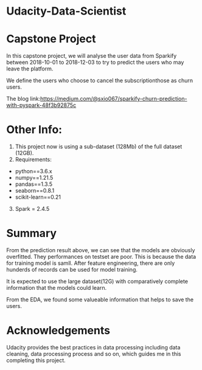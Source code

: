 # Udacity-Data-Scientist
# Capstone Project

In this capstone project, we will analyse the user data from Sparkify between 2018-10-01 to 2018-12-03 to try to predict the users who may leave the platform.


We define  the users who choose to cancel the subscriptionthose as churn users.


The blog link:https://medium.com/@sxio067/sparkify-churn-prediction-with-pyspark-48f3b92875c

# Other Info:
1. This project now is using a sub-dataset (128Mb) of the full dataset (12GB).
2. Requirements: 
- python==3.6.x
- numpy==1.21.5
- pandas==1.3.5
- seaborn==0.8.1
- scikit-learn==0.21
3. Spark = 2.4.5

# Summary
From the prediction result above, we can see that the models are obviously overfitted. They performances on testset are poor. This is because the data for training model is samll. After feature engineering, there are only hunderds of records can be used for model training.

It is expected to use the large dataset(12G) with comparatively complete information that the models could learn.

From the EDA, we found some valueable information that helps to save the users.


# Acknowledgements

Udacity provides the best practices in data processing including data cleaning, data processing process and so on, which guides me in this completing this project.